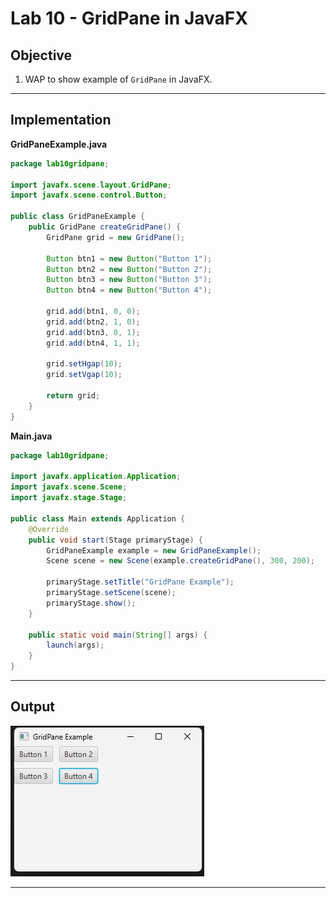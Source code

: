 # Lab 10 - GridPane in JavaFX

## Objective

1. WAP to show example of `GridPane` in JavaFX.

---

## Implementation

**GridPaneExample.java**
```java
package lab10gridpane;

import javafx.scene.layout.GridPane;
import javafx.scene.control.Button;

public class GridPaneExample {
    public GridPane createGridPane() {
        GridPane grid = new GridPane();

        Button btn1 = new Button("Button 1");
        Button btn2 = new Button("Button 2");
        Button btn3 = new Button("Button 3");
        Button btn4 = new Button("Button 4");

        grid.add(btn1, 0, 0);
        grid.add(btn2, 1, 0);
        grid.add(btn3, 0, 1);
        grid.add(btn4, 1, 1);

        grid.setHgap(10);
        grid.setVgap(10);

        return grid;
    }
}
```

**Main.java**
```java
package lab10gridpane;

import javafx.application.Application;
import javafx.scene.Scene;
import javafx.stage.Stage;

public class Main extends Application {
    @Override
    public void start(Stage primaryStage) {
        GridPaneExample example = new GridPaneExample();
        Scene scene = new Scene(example.createGridPane(), 300, 200);

        primaryStage.setTitle("GridPane Example");
        primaryStage.setScene(scene);
        primaryStage.show();
    }

    public static void main(String[] args) {
        launch(args);
    }
}
```

---

## Output

![Output](../../assets/lab10gridpane/output.png)

---
